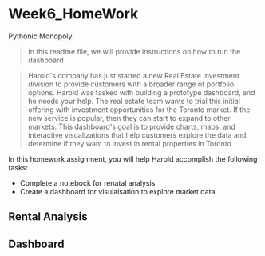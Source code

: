 # Week6_HomeWork
Pythonic Monopoly 

> In this readme file, we will provide instructions on how to run the dashboard

>Harold's company has just started a new Real Estate Investment division to provide customers with a broader range of portfolio options. Harold was tasked with building a prototype dashboard, and he needs your help. The real estate team wants to trial this initial offering with investment opportunities for the Toronto market. If the new service is popular, then they can start to expand to other markets.
This dashboard's goal is to provide charts, maps, and interactive visualizations that help customers explore the data and determine if they want to invest in rental properties in Toronto.

In this homework assignment, you will help Harold accomplish the following tasks:
- Complete a notebock for renatal analysis
- Create a dashboard for visulaisation to explore market data

## Rental Analysis

## Dashboard




